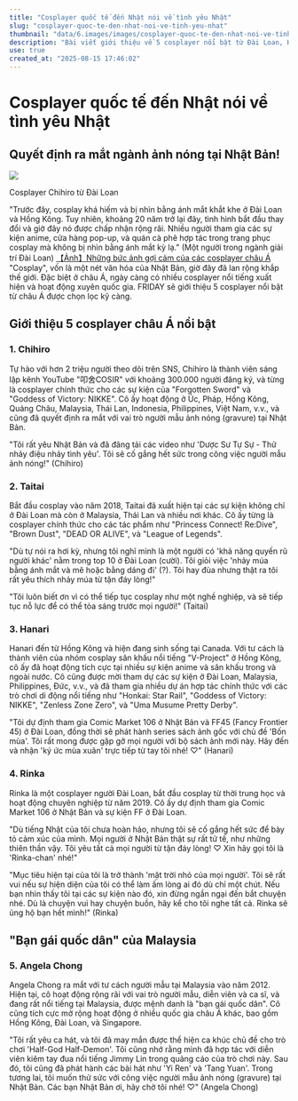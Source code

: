 ```yaml
---
title: "Cosplayer quốc tế đến Nhật nói về tình yêu Nhật"
slug: "cosplayer-quoc-te-den-nhat-noi-ve-tinh-yeu-nhat"
thumbnail: "data/6.images/images/cosplayer-quoc-te-den-nhat-noi-ve-tinh-yeu-nhat.webp"
description: "Bài viết giới thiệu về 5 cosplayer nổi bật từ Đài Loan, Hồng Kông và Malaysia, những người đã đạt được danh tiếng quốc tế và bày tỏ tình yêu của họ dành cho văn hóa Nhật Bản, đồng thời chia sẻ về hoạt động và mục tiêu tương lai của họ."
use: true
created_at: "2025-08-15 17:46:02"
---
```


# Cosplayer quốc tế đến Nhật nói về tình yêu Nhật

## Quyết định ra mắt ngành ảnh nóng tại Nhật Bản!

![](/images/20250815-00000004-friday-000-1-view.webp)

Cosplayer Chihiro từ Đài Loan

"Trước đây, cosplay khá hiếm và bị nhìn bằng ánh mắt khắt khe ở Đài Loan và Hồng Kông. Tuy nhiên, khoảng 20 năm trở lại đây, tình hình bắt đầu thay đổi và giờ đây nó được chấp nhận rộng rãi. Nhiều người tham gia các sự kiện anime, cửa hàng pop-up, và quán cà phê hợp tác trong trang phục cosplay mà không bị nhìn bằng ánh mắt kỳ lạ." (Một người trong ngành giải trí Đài Loan)
[【Ảnh】Những bức ảnh gợi cảm của các cosplayer châu Á](https://friday.gold/gravure/article/355321?utm_source=yahoonews&utm_medium=referral&utm_campaign=partnerlink)
"Cosplay", vốn là một nét văn hóa của Nhật Bản, giờ đây đã lan rộng khắp thế giới. Đặc biệt ở châu Á, ngày càng có nhiều cosplayer nổi tiếng xuất hiện và hoạt động xuyên quốc gia. FRIDAY sẽ giới thiệu 5 cosplayer nổi bật từ châu Á được chọn lọc kỹ càng.

## Giới thiệu 5 cosplayer châu Á nổi bật

### 1. Chihiro

Tự hào với hơn 2 triệu người theo dõi trên SNS, Chihiro là thành viên sáng lập kênh YouTube "叩舍COSIR" với khoảng 300.000 người đăng ký, và từng là cosplayer chính thức cho các sự kiện của "Forgotten Sword" và "Goddess of Victory: NIKKE". Cô ấy hoạt động ở Úc, Pháp, Hồng Kông, Quảng Châu, Malaysia, Thái Lan, Indonesia, Philippines, Việt Nam, v.v., và cũng đã quyết định ra mắt với vai trò người mẫu ảnh nóng (gravure) tại Nhật Bản.

"Tôi rất yêu Nhật Bản và đã đăng tải các video như 'Dược Sư Tự Sự - Thử nhảy điệu nhảy tình yêu'. Tôi sẽ cố gắng hết sức trong công việc người mẫu ảnh nóng!" (Chihiro)

### 2. Taitai

Bắt đầu cosplay vào năm 2018, Taitai đã xuất hiện tại các sự kiện không chỉ ở Đài Loan mà còn ở Malaysia, Thái Lan và nhiều nơi khác. Cô ấy từng là cosplayer chính thức cho các tác phẩm như "Princess Connect! Re:Dive", "Brown Dust", "DEAD OR ALIVE", và "League of Legends".

"Dù tự nói ra hơi kỳ, nhưng tôi nghĩ mình là một người có 'khả năng quyến rũ người khác' nằm trong top 10 ở Đài Loan (cười). Tôi giỏi việc 'nhảy múa bằng ánh mắt và mê hoặc bằng dáng đi' (?). Tôi hay đùa nhưng thật ra tôi rất yêu thích nhảy múa từ tận đáy lòng!"

"Tôi luôn biết ơn vì có thể tiếp tục cosplay như một nghề nghiệp, và sẽ tiếp tục nỗ lực để có thể tỏa sáng trước mọi người!" (Taitai)

### 3. Hanari

Hanari đến từ Hồng Kông và hiện đang sinh sống tại Canada. Với tư cách là thành viên của nhóm cosplay sân khấu nổi tiếng "V-Project" ở Hồng Kông, cô ấy đã hoạt động tích cực tại nhiều sự kiện anime và sân khấu trong và ngoài nước. Cô cũng được mời tham dự các sự kiện ở Đài Loan, Malaysia, Philippines, Đức, v.v., và đã tham gia nhiều dự án hợp tác chính thức với các trò chơi di động nổi tiếng như "Honkai: Star Rail", "Goddess of Victory: NIKKE", "Zenless Zone Zero", và "Uma Musume Pretty Derby".

"Tôi dự định tham gia Comic Market 106 ở Nhật Bản và FF45 (Fancy Frontier 45) ở Đài Loan, đồng thời sẽ phát hành series sách ảnh gốc với chủ đề 'Bốn mùa'. Tôi rất mong được gặp gỡ mọi người với bộ sách ảnh mới này. Hãy đến và nhận 'ký ức mùa xuân' trực tiếp từ tay tôi nhé! ♡" (Hanari)

### 4. Rinka

Rinka là một cosplayer người Đài Loan, bắt đầu cosplay từ thời trung học và hoạt động chuyên nghiệp từ năm 2019. Cô ấy dự định tham gia Comic Market 106 ở Nhật Bản và sự kiện FF ở Đài Loan.

"Dù tiếng Nhật của tôi chưa hoàn hảo, nhưng tôi sẽ cố gắng hết sức để bày tỏ cảm xúc của mình. Mọi người ở Nhật Bản thật sự rất tử tế, như những thiên thần vậy. Tôi yêu tất cả mọi người từ tận đáy lòng! ♡ Xin hãy gọi tôi là 'Rinka-chan' nhé!"

"Mục tiêu hiện tại của tôi là trở thành 'mặt trời nhỏ của mọi người'. Tôi sẽ rất vui nếu sự hiện diện của tôi có thể làm ấm lòng ai đó dù chỉ một chút. Nếu bạn nhìn thấy tôi tại các sự kiện nào đó, xin đừng ngần ngại đến bắt chuyện nhé. Dù là chuyện vui hay chuyện buồn, hãy kể cho tôi nghe tất cả. Rinka sẽ ủng hộ bạn hết mình!" (Rinka)

## "Bạn gái quốc dân" của Malaysia

### 5. Angela Chong

Angela Chong ra mắt với tư cách người mẫu tại Malaysia vào năm 2012. Hiện tại, cô hoạt động rộng rãi với vai trò người mẫu, diễn viên và ca sĩ, và đang rất nổi tiếng tại Malaysia, được mệnh danh là "bạn gái quốc dân". Cô cũng tích cực mở rộng hoạt động ở nhiều quốc gia châu Á khác, bao gồm Hồng Kông, Đài Loan, và Singapore.

"Tôi rất yêu ca hát, và tôi đã may mắn được thể hiện ca khúc chủ đề cho trò chơi 'Half-God Half-Demon'. Tôi cũng nhớ rằng mình đã hợp tác với diễn viên kiêm tay đua nổi tiếng Jimmy Lin trong quảng cáo của trò chơi này. Sau đó, tôi cũng đã phát hành các bài hát như 'Yi Ren' và 'Tang Yuan'. Trong tương lai, tôi muốn thử sức với công việc người mẫu ảnh nóng (gravure) tại Nhật Bản. Các bạn Nhật Bản ơi, hãy chờ tôi nhé! ♡" (Angela Chong)